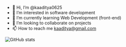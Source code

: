 - 👋 Hi, I’m @kaaditya0625
- 👀 I’m interested in software development
- 🌱 I’m currently learning Web Development (front-end)
- 💞️ I’m looking to collaborate on projects 
- 📫 How to reach me kaaditya@gmail.com

<!---
kaaditya0625/kaaditya0625 is a ✨ special ✨ repository because its `README.md` (this file) appears on your GitHub profile.
You can click the Preview link to take a look at your changes.
--->

![GitHub stats](https://github-readme-stats.vercel.app/api?username=kaaditya0625&show_icons=true&theme=dracula)

